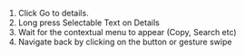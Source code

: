 1. Click Go to details.
2. Long press Selectable Text on Details
3. Wait for the contextual menu to appear (Copy, Search etc)
4. Navigate back by clicking on the button or gesture swipe
